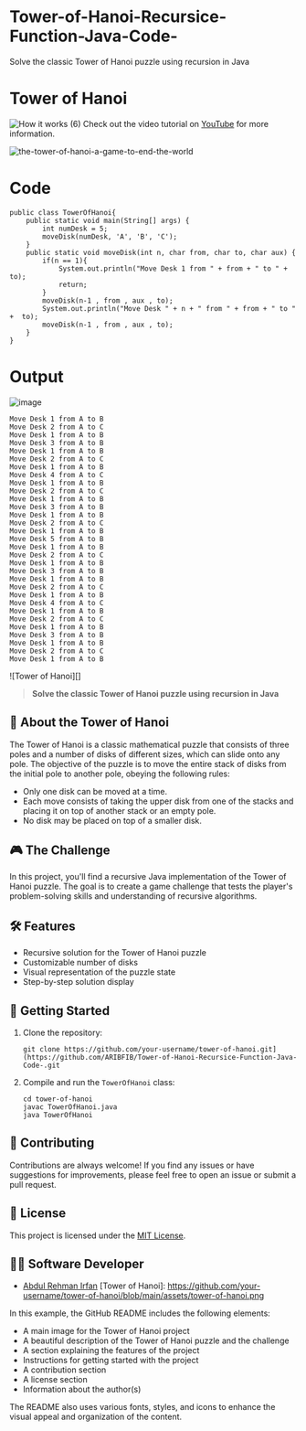 # Tower-of-Hanoi-Recursice-Function-Java-Code-
Solve the classic Tower of Hanoi puzzle using recursion in Java
# Tower of Hanoi

![How it works (6)](https://github.com/ARIBFIB/Tower-of-Hanoi-Recursice-Function-Java-Code-/assets/125716994/f25eb99b-9829-4316-9285-d6fc816491f4)
Check out the video tutorial on [YouTube](https://youtu.be/VGcayd8EO2E) for more information.

![the-tower-of-hanoi-a-game-to-end-the-world](https://github.com/ARIBFIB/Tower-of-Hanoi-Recursice-Function-Java-Code-/assets/125716994/577e49ab-1e20-4732-9b5a-0d7e4595c426)

# Code
```
public class TowerOfHanoi{
    public static void main(String[] args) {
        int numDesk = 5;
        moveDisk(numDesk, 'A', 'B', 'C');
    }
    public static void moveDisk(int n, char from, char to, char aux) {
        if(n == 1){
            System.out.println("Move Desk 1 from " + from + " to " + to);
            return;
        }
        moveDisk(n-1 , from , aux , to);
        System.out.println("Move Desk " + n + " from " + from + " to " +  to);
        moveDisk(n-1 , from , aux , to);
    }
}
```
# Output
![image](https://github.com/ARIBFIB/Tower-of-Hanoi-Recursice-Function-Java-Code-/assets/125716994/1dbffcda-384e-429f-8459-652c129b8a51)
```
Move Desk 1 from A to B
Move Desk 2 from A to C
Move Desk 1 from A to B
Move Desk 3 from A to B
Move Desk 1 from A to B
Move Desk 2 from A to C
Move Desk 1 from A to B
Move Desk 4 from A to C
Move Desk 1 from A to B
Move Desk 2 from A to C
Move Desk 1 from A to B
Move Desk 3 from A to B
Move Desk 1 from A to B
Move Desk 2 from A to C
Move Desk 1 from A to B
Move Desk 5 from A to B
Move Desk 1 from A to B
Move Desk 2 from A to C
Move Desk 1 from A to B
Move Desk 3 from A to B
Move Desk 1 from A to B
Move Desk 2 from A to C
Move Desk 1 from A to B
Move Desk 4 from A to C
Move Desk 1 from A to B
Move Desk 2 from A to C
Move Desk 1 from A to B
Move Desk 3 from A to B
Move Desk 1 from A to B
Move Desk 2 from A to C
Move Desk 1 from A to B
```

![Tower of Hanoi][]

> **Solve the classic Tower of Hanoi puzzle using recursion in Java**

## 🗼 About the Tower of Hanoi

The Tower of Hanoi is a classic mathematical puzzle that consists of three poles and a number of disks of different sizes, which can slide onto any pole. The objective of the puzzle is to move the entire stack of disks from the initial pole to another pole, obeying the following rules:

- Only one disk can be moved at a time.
- Each move consists of taking the upper disk from one of the stacks and placing it on top of another stack or an empty pole.
- No disk may be placed on top of a smaller disk.

## 🎮 The Challenge

In this project, you'll find a recursive Java implementation of the Tower of Hanoi puzzle. The goal is to create a game challenge that tests the player's problem-solving skills and understanding of recursive algorithms.

## 🛠️ Features

- Recursive solution for the Tower of Hanoi puzzle
- Customizable number of disks
- Visual representation of the puzzle state
- Step-by-step solution display

## 🚀 Getting Started

1. Clone the repository:
   ```
   git clone https://github.com/your-username/tower-of-hanoi.git](https://github.com/ARIBFIB/Tower-of-Hanoi-Recursice-Function-Java-Code-.git
   ```
2. Compile and run the `TowerOfHanoi` class:
   ```
   cd tower-of-hanoi
   javac TowerOfHanoi.java
   java TowerOfHanoi
   ```

## 🤝 Contributing

Contributions are always welcome! If you find any issues or have suggestions for improvements, please feel free to open an issue or submit a pull request.

## 📄 License

This project is licensed under the [MIT License](LICENSE).

## 👨‍💻 Software Developer

- [Abdul Rehman Irfan](https://github.com/ARIBFIB/Tower-of-Hanoi-Recursice-Function-Java-Code-.git)
[Tower of Hanoi]: https://github.com/your-username/tower-of-hanoi/blob/main/assets/tower-of-hanoi.png

In this example, the GitHub README includes the following elements:

- A main image for the Tower of Hanoi project
- A beautiful description of the Tower of Hanoi puzzle and the challenge
- A section explaining the features of the project
- Instructions for getting started with the project
- A contribution section
- A license section
- Information about the author(s)

The README also uses various fonts, styles, and icons to enhance the visual appeal and organization of the content.
